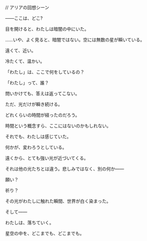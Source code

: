// アリアの回想シーン

――ここは、どこ?

目を開けると、わたしは暗闇の中にいた。

……いや、よく見ると、暗闇ではない。空には無数の星が瞬いている。

遠くて、近い。

冷たくて、温かい。

「わたし」は、ここで何をしているの？

「わたし」って、誰？

問いかけても、答えは返ってこない。

ただ、光だけが瞬き続ける。

どれくらいの時間が経ったのだろう。

時間という概念すら、ここにはないのかもしれない。

それでも、わたしは感じていた。

何かが、変わろうとしている。

遠くから、とても強い光が近づいてくる。

それは他の光たちとは違う。悲しみではなく、別の何か――

願い？

祈り？

その光がわたしに触れた瞬間、世界が白く染まった。

そして――

わたしは、落ちていく。

星空の中を、どこまでも、どこまでも。

